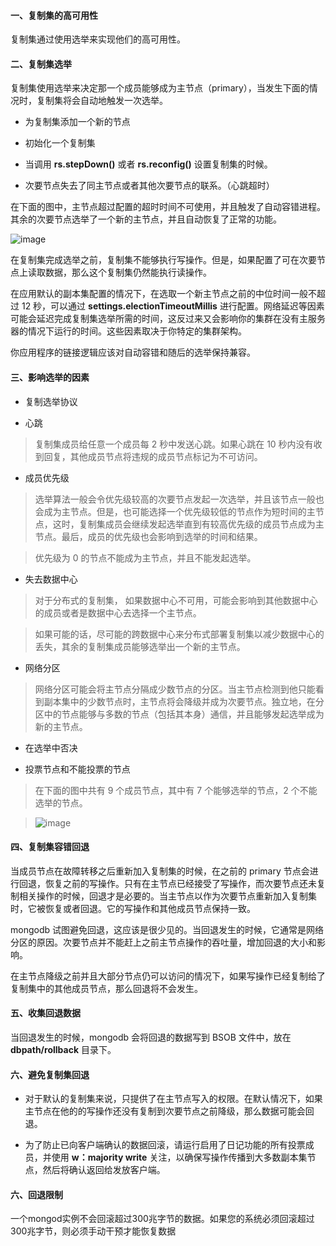 
#### 一、复制集的高可用性

复制集通过使用选举来实现他们的高可用性。


#### 二、复制集选举

复制集使用选举来决定那一个成员能够成为主节点（primary），当发生下面的情况时，复制集将会自动地触发一次选举。

* 为复制集添加一个新的节点

* 初始化一个复制集

*  当调用 **rs.stepDown()** 或者 **rs.reconfig()** 设置复制集的时候。

*  次要节点失去了同主节点或者其他次要节点的联系。（心跳超时）


在下面的图中，主节点超过配置的超时时间不可使用，并且触发了自动容错进程。其余的次要节点选举了一个新的主节点，并且自动恢复了正常的功能。

![image](https://docs.mongodb.com/manual/_images/replica-set-trigger-election.bakedsvg.svg)

在复制集完成选举之前，复制集不能够执行写操作。但是，如果配置了可在次要节点上读取数据，那么这个复制集仍然能执行读操作。

在应用默认的副本集配置的情况下，在选取一个新主节点之前的中位时间一般不超过 12 秒，可以通过 **settings.electionTimeoutMillis** 进行配置。网络延迟等因素可能会延迟完成复制集选举所需的时间，这反过来又会影响你的集群在没有主服务器的情况下运行的时间。这些因素取决于你特定的集群架构。

你应用程序的链接逻辑应该对自动容错和随后的选举保持兼容。


#### 三、影响选举的因素

* 复制选举协议

* 心跳
> 复制集成员给任意一个成员每 2 秒中发送心跳。如果心跳在 10 秒内没有收到回复，其他成员节点将违规的成员节点标记为不可访问。

* 成员优先级
> 选举算法一般会令优先级较高的次要节点发起一次选举，并且该节点一般也会成为主节点。但是，也可能选择一个优先级较低的节点作为短时间的主节点，这时，复制集成员会继续发起选举直到有较高优先级的成员节点成为主节点。最后，成员的优先级也会影响到选举的时间和结果。

> 优先级为 0 的节点不能成为主节点，并且不能发起选举。

* 失去数据中心
> 对于分布式的复制集， 如果数据中心不可用，可能会影响到其他数据中心的成员或者是数据中心去选择一个主节点。

> 如果可能的话，尽可能的跨数据中心来分布式部署复制集以减少数据中心的丢失，其余的复制集成员能够选举出一个新的主节点。

* 网络分区
> 网络分区可能会将主节点分隔成少数节点的分区。当主节点检测到他只能看到副本集中的少数节点时，主节点将会降级并成为次要节点。独立地，在分区中的节点能够与多数的节点（包括其本身）通信，并且能够发起选举成为新的主节点。

* 在选举中否决
 
* 投票节点和不能投票的节点

> 在下面的图中共有 9 个成员节点，其中有 7 个能够选举的节点，2 个不能选举的节点。

> ![image](https://docs.mongodb.com/manual/_images/replica-set-only-seven-voting-members.bakedsvg.svg)


#### 四、复制集容错回退

当成员节点在故障转移之后重新加入复制集的时候，在之前的 primary 节点会进行回退，恢复之前的写操作。只有在主节点已经接受了写操作，而次要节点还未复制相关操作的时候，回退才是必要的。当主节点以作为次要节点重新加入复制集时，它被恢复或者回退。它的写操作和其他成员节点保持一致。

mongodb 试图避免回退，这应该是很少见的。当回退发生的时候，它通常是网络分区的原因。次要节点并不能赶上之前主节点操作的吞吐量，增加回退的大小和影响。

在主节点降级之前并且大部分节点仍可以访问的情况下，如果写操作已经复制给了复制集中的其他成员节点，那么回退将不会发生。


#### 五、收集回退数据

当回退发生的时候，mongodb 会将回退的数据写到 BSOB 文件中，放在 **dbpath/rollback** 目录下。

#### 六、避免复制集回退

* 对于默认的复制集来说，只提供了在主节点写入的权限。在默认情况下，如果主节点在他的的写操作还没有复制到次要节点之前降级，那么数据可能会回退。

* 为了防止已向客户端确认的数据回滚，请运行启用了日记功能的所有投票成员，并使用 **w：majority write** 关注，以确保写操作传播到大多数副本集节点，然后将确认返回给发放客户端。

#### 六、回退限制

一个mongod实例不会回滚超过300兆字节的数据。如果您的系统必须回滚超过300兆字节，则必须手动干预才能恢复数据

